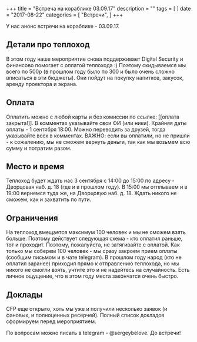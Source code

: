 +++
title = "Встреча на кораблике 03.09.17"
description = ""
tags = [
]
date = "2017-08-22"
categories = [
    "Встречи",
]
+++

У нас анонс встречи на кораблике - 03.09.17.

<!--more-->

## Детали про теплоход
В этом году наше мероприятие снова поддерживает Digital Security и финансово помогает с оплатой теплохода :) Поэтому скидываемся мы всего по 500р (в прошлом году было по 300 и было очень сложно вписаться в эти бюджеты). Они пойдут на покупку напитков, закусок, аренду проектора и экрана. 

## Оплата
Оплатить можно с любой карты и без комиссии по ссылке: [[оплата закрыта!]]. В комментах указывайте свои ФИ (или ники). Крайняя даты оплаты - 1 сентября 18:00. Можно переводить за друзей, тогда указывайте всех в комментах. ВАЖНО: если вы оплатили, но не пришли - к сожалению, мы не сможем вернуть деньги, так как мы возьмем всю сумму и потратим разом. 

## Место и время
Теплоход будет ждать нас 3 сентября с 14:00 до 15:00 по адресу - Дворцовая наб. д. 18 (где и в прошлом году). В 15:00 мы отплываем и в 19:00 вернемся туда же, на Дворцовую наб. д. 18. Ждать никого не сможем, как и захватить по пути. 

## Ограничения
На теплоход вмещается максимум 100 человек и мы не сможем взять больше. Поэтому действует следующая схема - кто оплатил раньше, тот и проходит. Поэтому, пожалуйста, не затягивайте с оплатой. Как только мы соберем 100 человек - мы сразу закроем прием оплаты (сообщим письмом и в чате telegram). В прошлом году народ (кто не оплатил заранее) приходил прямо к отправлению теплохода, но мы никого не смогли взять, учтите это и не надейтесь на случайность. Есть личное ощущение, что в этом году места закончатся очень быстро. 

## Доклады
CFP еще открыто, хоть мы уже и получили несколько заявок (и фановых, и полноценных ресерчей). Полный список докладов сформируем перед мероприятием. 

По вопросам можно писать в telegram - @sergeybelove. До встречи!